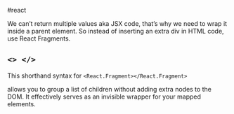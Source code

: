 #react 

We can’t return multiple values aka JSX code, that’s why we need to wrap it inside a parent element. So instead of inserting an extra div in HTML code, use React Fragments.
## **`<> </>`**

This shorthand syntax for `<React.Fragment></React.Fragment>`

allows you to group a list of children without adding extra nodes to the DOM. It effectively serves as an invisible wrapper for your mapped elements.
